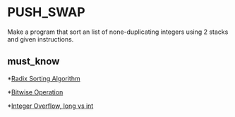 # PUSH_SWAP
Make a program that sort an list of none-duplicating integers using 2 stacks and given instructions.
## must_know
*[Radix Sorting Algorithm](https://programiz.com/dsa/radix-sort)

*[Bitwise Operation](https://www.geeksforgeeks.org/bitwise-operators-in-c-cpp/)

*[Integer Overflow, long vs int](https://stackoverflow.com/questions/7456902/long-vs-int-c-c-whats-the-point) 
